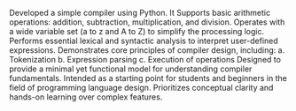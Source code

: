 Developed a simple compiler using Python. It Supports basic arithmetic operations: addition, subtraction, multiplication, and division.
Operates with a wide variable set (a to z and A to Z) to simplify the processing logic.
Performs essential lexical and syntactic analysis to interpret user-defined expressions.
Demonstrates core principles of compiler design, including:
a. Tokenization
b. Expression parsing
c. Execution of operations
Designed to provide a minimal yet functional model for understanding compiler fundamentals.
Intended as a starting point for students and beginners in the field of programming language design.
Prioritizes conceptual clarity and hands-on learning over complex features.
